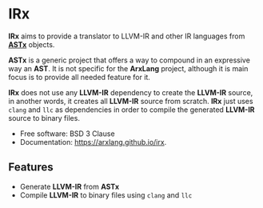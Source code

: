 # IRx

**IRx** aims to provide a translator to LLVM-IR and other IR languages from
[**ASTx**](https://github.com/arxlang/astx) objects.

**ASTx** is a generic project that offers a way to compound in an expressive way
an **AST**. It is not specific for the **ArxLang** project, although it is main
focus is to provide all needed feature for it.

**IRx** does not use any **LLVM-IR** dependency to create the **LLVM-IR**
source, in another words, it creates all **LLVM-IR** source from scratch.
**IRx** just uses `clang` and `llc` as dependencies in order to compile the
generated **LLVM-IR** source to binary files.

- Free software: BSD 3 Clause
- Documentation: https://arxlang.github.io/irx.

## Features

- Generate **LLVM-IR** from **ASTx**
- Compile **LLVM-IR** to binary files using `clang` and `llc`
